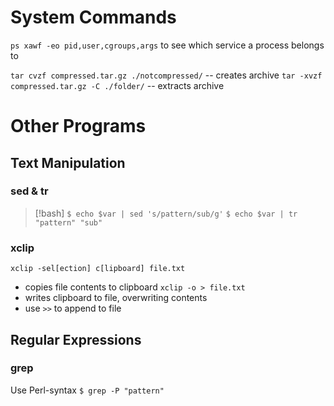 # System Commands
`ps xawf -eo pid,user,cgroups,args`
to see which service a process belongs to

`tar cvzf compressed.tar.gz ./notcompressed/` -- creates archive
`tar -xvzf compressed.tar.gz -C ./folder/` -- extracts archive

# Other Programs
## Text Manipulation
### sed & tr
> [!bash]
> `$ echo $var | sed 's/pattern/sub/g'`
> `$ echo $var | tr "pattern" "sub"`

### xclip
`xclip -sel[ection] c[lipboard] file.txt`
- copies file contents to clipboard
`xclip -o > file.txt`
- writes clipboard to file, overwriting contents
- use `>>` to append to file

## Regular Expressions
### grep
Use Perl-syntax
`$ grep -P "pattern"`